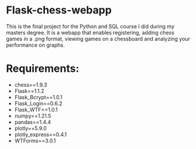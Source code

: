 # Flask-chess-webapp
This is the final project for the Python and SQL course I did during my masters degree. It is a webapp that enables registering, adding chess games in a .png format, viewing games on a chessboard and analyzing your performance on graphs.

# Requirements:
* chess==1.9.3
* Flask==1.1.2
* Flask_Bcrypt==1.0.1
* Flask_Login==0.6.2
* Flask_WTF==1.0.1
* numpy==1.21.5
* pandas==1.4.4
* plotly==5.9.0
* plotly_express==0.4.1
* WTForms==3.0.1
